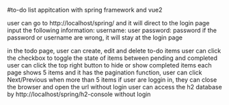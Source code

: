 #to-do list appitcation with spring framework and vue2

user can go to http://localhost/spring/ and it will direct to the login page
input the following information:
username: user
password: password
if the password or username are wrong, it will stay at the login page

in the todo page, user can create, edit and delete to-do items
user can click the checkbox to toggle the state of items between pending and completed
user can click the top right button to hide or show completed items
each page shows 5 items and it has the pagination function, user can click Next/Previous when more than 5 items
if user are loggin in, they can close the browser and open the url without login
user can access the h2 database by http://localhost/spring/h2-console without login
